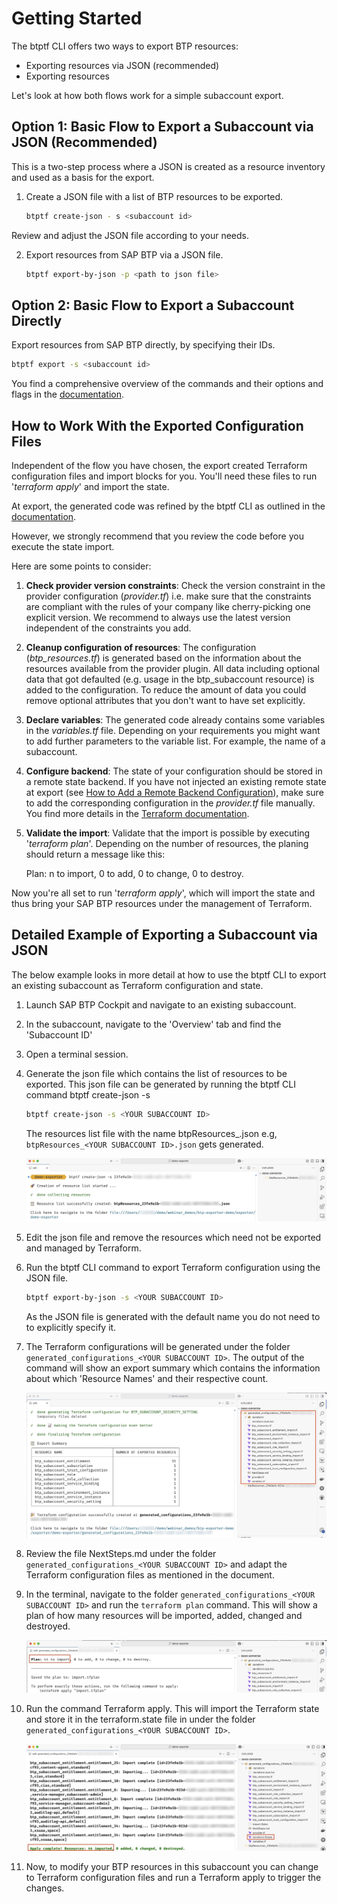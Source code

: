 # Getting Started

The btptf CLI offers two ways to export BTP resources:

- Exporting resources via JSON (recommended)
- Exporting resources

Let's look at how both flows work for a simple subaccount export.

## Option 1: Basic Flow to Export a Subaccount via JSON (Recommended)

This is a two-step process where a JSON is created as a resource inventory and used as a basis for the export.

1. Create a JSON file with a list of BTP resources to be exported.

    ```bash
    btptf create-json - s <subaccount id>
    ```
Review and adjust the JSON file according to your needs.

2. Export resources from SAP BTP via a JSON file.

    ```bash
    btptf export-by-json -p <path to json file>
    ```

## Option 2: Basic Flow to Export a Subaccount Directly

Export resources from SAP BTP directly, by specifying their IDs.

```bash
btptf export -s <subaccount id>
```

You find a comprehensive overview of the commands and their options and flags in the [documentation](btptf.md).

## How to Work With the Exported Configuration Files

Independent of the flow you have chosen, the export created Terraform configuration files and import blocks for you. You'll need these files to run '*terraform apply*' and import the state.

At export, the generated code was refined by the btptf CLI as outlined in the [documentation](https://sap.github.io/terraform-exporter-btp/tfcodeimprovements/).

However, we strongly recommend that you review the code before you execute the state import.

Here are some points to consider:

1. **Check provider version constraints**: Check the version constraint in the provider configuration (*provider.tf*) i.e. make sure that the constraints are compliant with the rules of your company like cherry-picking one explicit version. We recommend to always use the latest version independent of the constraints you add.

2. **Cleanup configuration of resources**: The configuration (*btp_resources.tf*) is generated based on the information about the resources available from the provider plugin. All data including optional data that got defaulted (e.g. usage in the btp_subaccount resource) is added to the configuration. To reduce the amount of data you could remove optional attributes that you don't want to have set explicitly.

3. **Declare variables**: The generated code already contains some variables in the *variables.tf* file. Depending on your requirements you might want to add further parameters to the variable list. For example, the name of a subaccount.

4. **Configure backend**: The state of your configuration should be stored in a remote state backend. If you have not injected an existing remote state at export (see [How to Add a Remote Backend Configuration](https://sap.github.io/terraform-exporter-btp/remotebackend/)), make sure to add the corresponding configuration in the *provider.tf* file manually. You find more details in the [Terraform documentation](https://developer.hashicorp.com/terraform/language/backend).

5. **Validate the import**: Validate that the import is possible by executing '*terraform plan*'. Depending on the number of resources, the planing should return a message like this:

    Plan: n to import, 0 to add, 0 to change, 0 to destroy.

Now you're all set to run '*terraform apply*', which will import the state and thus bring your SAP BTP resources under the management of Terraform.

## Detailed Example of Exporting a Subaccount via JSON

The below example looks in more detail at how to use the btptf CLI to export an existing subaccount as  Terraform configuration and state.

1. Launch SAP BTP Cockpit and navigate to an existing subaccount.

2. In the subaccount, navigate to the 'Overview' tab and find the 'Subaccount ID'

3. Open a terminal session.

4. Generate the json file which contains the list of resources to be exported. This json file can be generated by running the btptf CLI command btptf create-json -s <subaccount id>

    ```bash
    btptf create-json -s <YOUR SUBACCOUNT ID>
    ```
    The resources list file with the name btpResources_<subaccount id>.json e.g, `btpResources_<YOUR SUBACCOUNT ID>.json` gets generated.

    ![Console output of create json command of btptf CLI](img/create-json.jpg)

5. Edit the json file and remove the resources which need not be exported and managed by Terraform.

6. Run the btptf CLI command to export Terraform configuration using the JSON file.

    ```bash
    btptf export-by-json -s <YOUR SUBACCOUNT ID>
    ```

    As the JSON file is generated with the default name you do not need to to explicitly specify it.

7. The Terraform configurations will be generated under the folder `generated_configurations_<YOUR SUBACCOUNT ID>`. The output of the command will show an export summary which contains the information about which 'Resource Names' and their respective count.

    ![Display of generated configuration after export](img/generated-config.jpg)

8. Review the file NextSteps.md under the folder `generated_configurations_<YOUR SUBACCOUNT ID>` and adapt the Terraform configuration files as mentioned in the document.

9. In the terminal, navigate to the folder `generated_configurations_<YOUR SUBACCOUNT ID>` and run the `terraform plan` command. This will show a plan of how many resources will be imported, added, changed and destroyed.

    ![Console output of terraform plan after import](img/tf-plan.jpg)

10. Run the command Terraform apply. This will import the Terraform state and store it in the terraform.state file in under the folder `generated_configurations_<YOUR SUBACCOUNT ID>`.

    ![Console output of terraform apply after import](img/tf-apply.jpg)

11.  Now, to modify your BTP resources in this subaccount you can change to Terraform configuration files and run a Terraform apply to trigger the changes.
